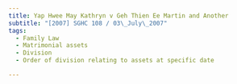 ```yaml
---
title: Yap Hwee May Kathryn v Geh Thien Ee Martin and Another
subtitle: "[2007] SGHC 108 / 03\_July\_2007"
tags:
  - Family Law
  - Matrimonial assets
  - Division
  - Order of division relating to assets at specific date

---
```


